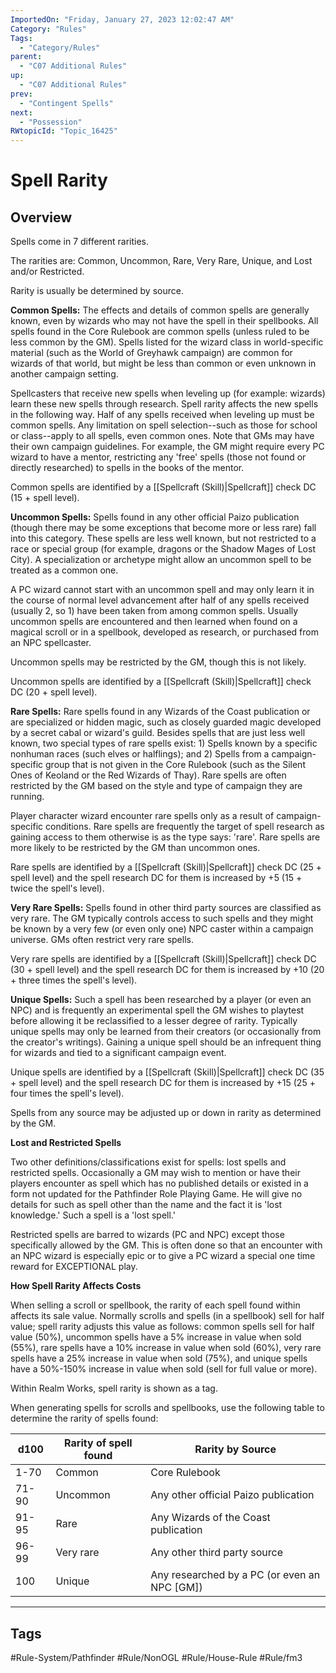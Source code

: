 ```yaml
---
ImportedOn: "Friday, January 27, 2023 12:02:47 AM"
Category: "Rules"
Tags:
  - "Category/Rules"
parent:
  - "C07 Additional Rules"
up:
  - "C07 Additional Rules"
prev:
  - "Contingent Spells"
next:
  - "Possession"
RWtopicId: "Topic_16425"
---
```

# Spell Rarity
## Overview
Spells come in 7 different rarities.  

The rarities are: Common, Uncommon, Rare, Very Rare, Unique, and Lost and/or Restricted.

Rarity is usually be determined by source.

**Common Spells:** The effects and details of common spells are generally known, even by wizards who may not have the spell in their spellbooks. All spells found in the Core Rulebook are common spells (unless ruled to be less common by the GM). Spells listed for the wizard class in world-specific material (such as the World of Greyhawk campaign) are common for wizards of that world, but might be less than common or even unknown in another campaign setting.

Spellcasters that receive new spells when leveling up (for example: wizards) learn these new spells through research. Spell rarity affects the new spells in the following way. Half of any spells received when leveling up must be common spells. Any limitation on spell selection--such as those for school or class--apply to all spells, even common ones. Note that GMs may have their own campaign guidelines. For example, the GM might require every PC wizard to have a mentor, restricting any 'free' spells (those not found or directly researched) to spells in the books of the mentor.

Common spells are identified by a [[Spellcraft (Skill)|Spellcraft]] check DC (15 + spell level).

**Uncommon Spells:** Spells found in any other official Paizo publication (though there may be some exceptions that become more or less rare) fall into this category. These spells are less well known, but not restricted to a race or special group (for example, dragons or the Shadow Mages of Lost City). A specialization or archetype might allow an uncommon spell to be treated as a common one.

A PC wizard cannot start with an uncommon spell and may only learn it in the course of normal level advancement after half of any spells received (usually 2, so 1) have been taken from among common spells. Usually uncommon spells are encountered and then learned when found on a magical scroll or in a spellbook, developed as research, or purchased from an NPC spellcaster.

Uncommon spells may be restricted by the GM, though this is not likely.

Uncommon spells are identified by a [[Spellcraft (Skill)|Spellcraft]] check DC (20 + spell level).

**Rare Spells:** Rare spells found in any Wizards of the Coast publication or are specialized or hidden magic, such as closely guarded magic developed by a secret cabal or wizard's guild. Besides spells that are just less well known, two special types of rare spells exist: 1) Spells known by a specific nonhuman races (such elves or halflings); and 2) Spells from a campaign-specific group that is not given in the Core Rulebook (such as the Silent Ones of Keoland or the Red Wizards of Thay). Rare spells are often restricted by the GM based on the style and type of campaign they are running.

Player character wizard encounter rare spells only as a result of campaign-specific conditions. Rare spells are frequently the target of spell research as gaining access to them otherwise is as the type says: 'rare'. Rare spells are more likely to be restricted by the GM than uncommon ones.

Rare spells are identified by a [[Spellcraft (Skill)|Spellcraft]] check DC (25 + spell level) and the spell research DC for them is increased by +5 (15 + twice the spell's level).

**Very Rare Spells:** Spells found in other third party sources are classified as very rare. The GM typically controls access to such spells and they might be known by a very few (or even only one) NPC caster within a campaign universe. GMs often restrict very rare spells.

Very rare spells are identified by a [[Spellcraft (Skill)|Spellcraft]] check DC (30 + spell level) and the spell research DC for them is increased by +10 (20 + three times the spell's level).

**Unique Spells:** Such a spell has been researched by a player (or even an NPC) and is frequently an experimental spell the GM wishes to playtest before allowing it be reclassified to a lesser degree of rarity. Typically unique spells may only be learned from their creators (or occasionally from the creator's writings). Gaining a unique spell should be an infrequent thing for wizards and tied to a significant campaign event.

Unique spells are identified by a [[Spellcraft (Skill)|Spellcraft]] check DC (35 + spell level) and the spell research DC for them is increased by +15 (25 + four times the spell's level).

Spells from any source may be adjusted up or down in rarity as determined by the GM.

**Lost and Restricted Spells**

Two other definitions/classifications exist for spells: lost spells and restricted spells. Occasionally a GM may wish to mention or have their players encounter as spell which has no published details or existed in a form not updated for the Pathfinder Role Playing Game. He will give no details for such as spell other than the name and the fact it is 'lost knowledge.' Such a spell is a 'lost spell.'

Restricted spells are barred to wizards (PC and NPC) except those specifically allowed by the GM. This is often done so that an encounter with an NPC wizard is especially epic or to give a PC wizard a special one time reward for EXCEPTIONAL play.

**How Spell Rarity Affects Costs**

When selling a scroll or spellbook, the rarity of each spell found within affects its sale value. Normally scrolls and spells (in a spellbook) sell for half value; spell rarity adjusts this value as follows: common spells sell for half value (50%), uncommon spells have a 5% increase in value when sold (55%), rare spells have a 10% increase in value when sold (60%), very rare spells have a 25% increase in value when sold (75%), and unique spells have a 50%-150% increase in value when sold (sell for full value or more).

Within Realm Works, spell rarity is shown as a tag.

When generating spells for scrolls and spellbooks, use the following table to determine the rarity of spells found:


| **d100** | **Rarity of spell found** | **Rarity by Source** |
|---|---|---|
| 1-70 | Common | Core Rulebook |
| 71-90 | Uncommon | Any other official Paizo publication |
| 91-95 | Rare | Any Wizards of the Coast publication |
| 96-99 | Very rare | Any other third party source |
| 100 | Unique | Any researched by a PC (or even an NPC \[GM]) |


---
## Tags
#Rule-System/Pathfinder #Rule/NonOGL #Rule/House-Rule #Rule/fm3

